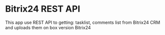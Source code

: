 # Bitrix24 REST API
This app use REST API to getting: tasklist, comments list from Bitrix24 CRM and uploads them on box version Bitrix24
